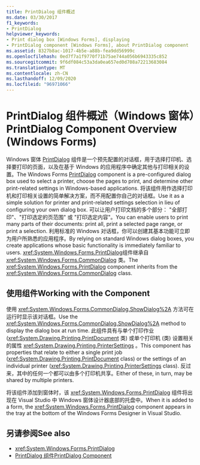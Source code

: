 ```yaml
---
title: PrintDialog 组件概述
ms.date: 03/30/2017
f1_keywords:
- PrintDialog
helpviewer_keywords:
- Print dialog box [Windows Forms], displaying
- PrintDialog component [Windows Forms], about PrintDialog component
ms.assetid: 8327b8ac-1017-4b5e-a88b-fea9dd56999c
ms.openlocfilehash: 0ed7f7a1f9770f71b75ae744a056b6943335c852
ms.sourcegitcommit: 9f6df084c53a3da0ea657ed0d708a72213683084
ms.translationtype: MT
ms.contentlocale: zh-CN
ms.lasthandoff: 12/09/2020
ms.locfileid: "96971066"
---
```

# <a name="printdialog-component-overview-windows-forms"></a><span data-ttu-id="0048e-102">PrintDialog 组件概述（Windows 窗体）</span><span class="sxs-lookup"><span data-stu-id="0048e-102">PrintDialog Component Overview (Windows Forms)</span></span>

<span data-ttu-id="0048e-103">Windows 窗体 [PrintDialog](printdialog-component-windows-forms.md) 组件是一个预先配置的对话框，用于选择打印机、选择要打印的页面，以及在基于 Windows 的应用程序中确定其他与打印相关的设置。</span><span class="sxs-lookup"><span data-stu-id="0048e-103">The Windows Forms [PrintDialog](printdialog-component-windows-forms.md) component is a pre-configured dialog box used to select a printer, choose the pages to print, and determine other print-related settings in Windows-based applications.</span></span> <span data-ttu-id="0048e-104">将该组件用作选择打印机和打印相关设置的简单解决方案，而不用配置你自己的对话框。</span><span class="sxs-lookup"><span data-stu-id="0048e-104">Use it as a simple solution for printer and print-related settings selection in lieu of configuring your own dialog box.</span></span> <span data-ttu-id="0048e-105">可以让用户打印文档的多个部分： "全部打印"、"打印选定的页范围" 或 "打印选定内容"。</span><span class="sxs-lookup"><span data-stu-id="0048e-105">You can enable users to print many parts of their documents: print all, print a selected page range, or print a selection.</span></span> <span data-ttu-id="0048e-106">利用标准的 Windows 对话框，你可以创建其基本功能可立即为用户所熟悉的应用程序。</span><span class="sxs-lookup"><span data-stu-id="0048e-106">By relying on standard Windows dialog boxes, you create applications whose basic functionality is immediately familiar to users.</span></span> <span data-ttu-id="0048e-107"><xref:System.Windows.Forms.PrintDialog>组件继承自 <xref:System.Windows.Forms.CommonDialog> 类。</span><span class="sxs-lookup"><span data-stu-id="0048e-107">The <xref:System.Windows.Forms.PrintDialog> component inherits from the <xref:System.Windows.Forms.CommonDialog> class.</span></span>

## <a name="working-with-the-component"></a><span data-ttu-id="0048e-108">使用组件</span><span class="sxs-lookup"><span data-stu-id="0048e-108">Working with the Component</span></span>

<span data-ttu-id="0048e-109">使用 <xref:System.Windows.Forms.CommonDialog.ShowDialog%2A> 方法可在运行时显示该对话框。</span><span class="sxs-lookup"><span data-stu-id="0048e-109">Use the <xref:System.Windows.Forms.CommonDialog.ShowDialog%2A> method to display the dialog box at run time.</span></span> <span data-ttu-id="0048e-110">此组件具有与单个打印作业 (<xref:System.Drawing.Printing.PrintDocument> 类) 或单个打印机 (类) 设置相关的属性 <xref:System.Drawing.Printing.PrinterSettings> 。</span><span class="sxs-lookup"><span data-stu-id="0048e-110">This component has properties that relate to either a single print job (<xref:System.Drawing.Printing.PrintDocument> class) or the settings of an individual printer (<xref:System.Drawing.Printing.PrinterSettings> class).</span></span> <span data-ttu-id="0048e-111">反过来，其中的任何一个都可以由多个打印机共享。</span><span class="sxs-lookup"><span data-stu-id="0048e-111">Either of these, in turn, may be shared by multiple printers.</span></span>

<span data-ttu-id="0048e-112">将该组件添加到窗体时，该 <xref:System.Windows.Forms.PrintDialog> 组件将出现在 Visual Studio 中 Windows 窗体设计器底部的托盘中。</span><span class="sxs-lookup"><span data-stu-id="0048e-112">When it is added to a form, the <xref:System.Windows.Forms.PrintDialog> component appears in the tray at the bottom of the Windows Forms Designer in Visual Studio.</span></span>

## <a name="see-also"></a><span data-ttu-id="0048e-113">另请参阅</span><span class="sxs-lookup"><span data-stu-id="0048e-113">See also</span></span>

- <xref:System.Windows.Forms.PrintDialog>
- [<span data-ttu-id="0048e-114">PrintDialog 组件</span><span class="sxs-lookup"><span data-stu-id="0048e-114">PrintDialog Component</span></span>](printdialog-component-windows-forms.md)
